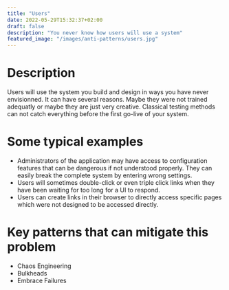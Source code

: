 ```yaml
---
title: "Users"
date: 2022-05-29T15:32:37+02:00
draft: false
description: "You never know how users will use a system"
featured_image: "/images/anti-patterns/users.jpg"
---
```


# Description

Users will use the system you build and design in ways you have never envisionned. It can have several reasons. Maybe they were not trained adequatly or maybe they are just very creative. Classical testing methods can not catch everything before the first go-live of your system.

# Some typical examples

- Administrators of the application may have access to configuration features that can be dangerous if not understood properly. They can easily break the complete system by entering wrong settings. 
- Users will sometimes double-click or even triple click links when they have been waiting for too long for a UI to respond.
- Users can create links in their browser to directly access specific pages which were not designed to be accessed directly.

# Key patterns that can mitigate this problem

- Chaos Engineering
- Bulkheads
- Embrace Failures
